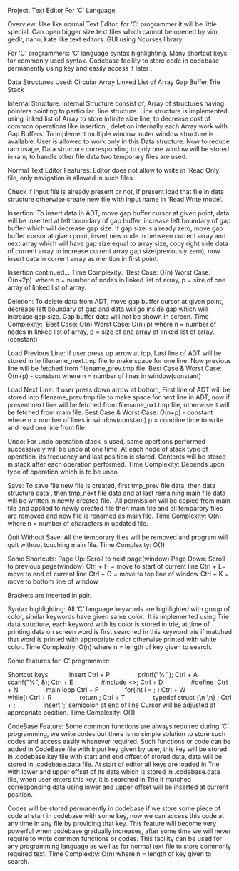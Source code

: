 Project: Text Editor For ‘C’ Language


Overview:
Use like normal Text Editor, for ‘C’ programmer it will be little special.
Can open bigger size text files which cannot be opened by vim, gedit, nano, kate like text editors.
GUI using Ncurses library. 

For ‘C’ programmers:
‘C’ language syntax highlighting.
Many shortcut keys for commonly used syntax.
Codebase facility to store code in codebase permanently using key and easily access it later .


Data Structures Used:
Circular Array
Linked List of Array
Gap Buffer
Trie
Stack

Internal Structure:
Internal Structure consist of, Array of structures having pointers pointing to particular  line structure.
Line structure is implemented using linked list of Array to store infinite size line, 
to decrease cost of common operations like insertion , deletion internally each Array work with Gap Buffers.
To implement multiple window, outer window structure is available.
User is allowed to work only in this Data structure.
Now to reduce ram usage, Data structure corresponding to only one window will be stored in ram, 
to handle other file data two temporary files are used. 


Normal Text Editor Features:
Editor does not allow to write in ‘Read Only’ file, only navigation is allowed in such files.

Check if input file is already present or not, if present load that file in data structure 
otherwise create new file with input name in ‘Read Write mode’.

Insertion: To insert data in ADT, move gap buffer cursor at given point, 
data will be inserted at left boundary of gap buffer, increase left boundary of gap buffer which will decrease gap size.
If gap size is already zero, move gap buffer cursor at given point, 
insert new node in between current array and next array which will have gap size equal to array size, 
copy right side data of current array to increase current array gap size(previously zero), 
now insert data in current array as mention in first point.


Insertion continued...
Time Complexity: 
Best Case: O(n)
Worst Case: O(n+2p) 
where n = number of nodes in linked list of array,
p = size of one array of linked list of array.

Deletion: To delete data from ADT, move gap buffer cursor at given point, 
decrease left boundary of gap and data will go inside gap which will increase gap size.
 Gap buffer data will not be shown in screen.
Time Complexity: 
Best Case: O(n)
Worst Case: O(n+p) where n = number of nodes in linked list of array,
p = size of one array of linked list of array.(constant)


Load Previous Line: If user press up arrow at top, Last line of ADT will be stored in to 
filename_next.tmp file to make space for one line. Now previous line will be fetched from filename_prev.tmp file.
Best Case & Worst Case: O(n+p) - constant
where n = number of lines in window(constant) 

Load Next Line: If user press down arrow at bottom, First line of ADT will be stored into 
filename_prev.tmp file to make space for next line in ADT, now if present next line will be fetched from 
filename_nxt.tmp file, otherwise it will be fetched from main file.
Best Case & Worst Case: O(n+p) - constant
where n = number of lines in window(constant)
p = combine time to write and read one line from file 


Undo: For undo operation stack is used, same opertions performed successively will be undo at one time.
At each node of stack type of operation, its frequency and last position is stored.
Contents will be stored in stack after each operation performed.
Time Complexity: Depends upon type of operation which is to be undo

Save: To save file new file is created, first tmp_prev file data, then data structure data ,
then tmp_next file data and at last remaining main file data will be written in newly created file. 
All permission will be copied from main file and applied to newly created file then main file and all 
temparory files are removed and new file is renamed as main file.
Time Complexity: O(n)
where n = number of characters in updated file.


Quit Without Save: All the temporary files will be removed and program will quit without touching main file.
Time Complexity: O(1)

Some Shortcuts:
Page Up: Scroll to next page(window)
Page Down: Scroll to previous page(window)
Ctrl + H = move to start of current line
Ctrl + L= move to end of current line
Ctrl + O = move to top line of window
Ctrl + K = move to bottom line of window


Brackets are inserted in pair.

Syntax highlighting: All ‘C’ language keywords are highlighted with group of color, 
similar keywords have given same color.
 It is implemented using Trie data structure, each keyword with its color is stored in trie, 
 at time of printing data on screen word is first searched in this keyword trie if matched 
 that word is printed with appropriate color otherwise printed with white color.
Time Complexity: O(n)
where n = length of key given to search.


Some features for ‘C’ programmer:

Shortcut keys            Insert
Ctrl + P                printf("%",);
Ctrl + A                scanf("%", &);
Ctrl + E                #include <>;
Ctrl + D                #define 
Ctrl + N                main loop
Ctrl + F                for(int i = ; )
Ctrl + W                while()
Ctrl + R                return ;
Ctrl + T                typedef struct {\n \n} ;
Ctrl + ;                insert ‘;’ semicolon at end of line
Cursor will be adjusted at appropriate position.
Time Complexity: O(1)


CodeBase Feature: Some common functions are always required during ‘C’ programming, 
we write codes but there is no simple solution to store such codes and access easily whenever required.
Such functions or code can be added in CodeBase file with input key given by user, 
this key will be stored in .codebase.key file with start and end offset of stored data, 
data will be stored in .codebase.data file.
At start of editor all keys are loaded in Trie with lower and upper offset of its data 
which is stored in .codebase.data file, when user enters this key, it is searched in Trie if matched 
corresponding data using lower and upper offset will be inserted at current position.


Codes will be stored permanently in codebase if we store some piece of code at start in codebase with some key, 
now we can access this code at any time in any file by providing that key.
This feature will become very powerful when codebase gradually increases, after some time we will 
never require to write common functions or codes.
This facility can be used for any programming language as well as for normal text file to store commonly required text.
Time Complexity: O(n)
where n = length of key given to search.


